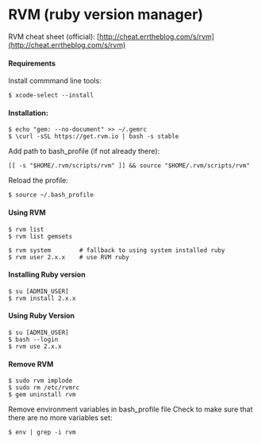 RVM (ruby version manager)
==========================

RVM cheat sheet (official): [http://cheat.errtheblog.com/s/rvm](http://cheat.errtheblog.com/s/rvm)

#### Requirements

Install commmand line tools:

	$ xcode-select --install


#### Installation:

	$ echo "gem: --no-document" >> ~/.gemrc
	$ \curl -sSL https://get.rvm.io | bash -s stable

Add path to bash_profile (if not already there):

    [[ -s "$HOME/.rvm/scripts/rvm" ]] && source "$HOME/.rvm/scripts/rvm"

Reload the profile: 

    $ source ~/.bash_profile


#### Using RVM

	$ rvm list
	$ rvm list gemsets

	$ rvm system        # fallback to using system installed ruby
	$ rvm user 2.x.x    # use RVM ruby  


#### Installing Ruby version

	$ su [ADMIN_USER]
	$ rvm install 2.x.x


#### Using Ruby Version

	$ su [ADMIN_USER]
	$ bash --login
	$ rvm use 2.x.x


#### Remove RVM

	$ sudo rvm implode
	$ sudo rm /etc/rvmrc
	$ gem uninstall rvm

Remove environment variables in bash_profile file
Check to make sure that there are no more variables set: 

	$ env | grep -i rvm

